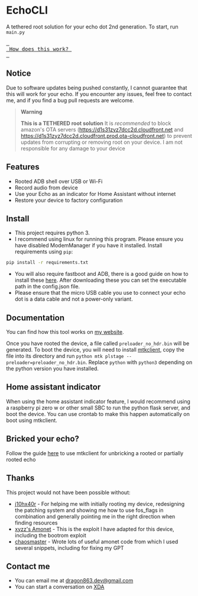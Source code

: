 # EchoCLI
A tethered root solution for your echo dot 2nd generation.
To start, run `main.py`
<br>

[<kbd> <br> How does this work? <br> </kbd>](https://dragon863.github.io/blog/echoroot.html)

## Notice
Due to software updates being pushed constantly, I cannot guarantee that this will work for your echo. If you encounter any issues, feel free to contact me, and if you find a bug pull requests are welcome.

> **Warning**
> 
> **This is a TETHERED root solution** It is _recommended_ to block amazon's OTA servers (https://d1s31zyz7dcc2d.cloudfront.net and https://d1s31zyz7dcc2d.cloudfront.prod.ota-cloudfront.net) to prevent updates from corrupting or removing root on your device. I am not responsible for any damage to your device

## Features
- Rooted ADB shell over USB or Wi-Fi
- Record audio from device
- Use your Echo as an indicator for Home Assistant without internet
- Restore your device to factory configuration

## Install
- This project requires python 3.
- I recommend using linux for running this program. Please ensure you have disabled ModemManager if you have it installed.
Install requirements using `pip`:
```sh
pip install -r requirements.txt
```
- You will also require fastboot and ADB, there is a good guide on how to install these [here](https://wiki.lineageos.org/adb_fastboot_guide). After downloading these you can set the executable path in the config.json file.
- Please ensure that the micro USB cable you use to connect your echo dot is a data cable and not a power-only variant.

## Documentation
You can find how this tool works on [my website](https://dragon863.github.io/blog/echoroot.html).

Once you have rooted the device, a file called `preloader_no_hdr.bin` will be generated. To boot the device, you will need to install [mtkclient](https://github.com/bkerler/mtkclient), copy the file into its directory and run `python mtk plstage --preloader=preloader_no_hdr.bin`. Replace `python` with `python3` depending on the python version you have installed.

## Home assistant indicator 
When using the home assistant indicator feature, I would recommend using a raspberry pi zero w or other small SBC to run the python flask server, and boot the device. You can use crontab to make this happen automatically on boot using mtkclient.

## Bricked your echo?
Follow the guide [here](https://github.com/Dragon863/EchoCLI/blob/main/debrick.md) to use mtkclient for unbricking a rooted or partially rooted echo

## Thanks

This project would not have been possible without:
- [j10hx40r](https://forum.xda-developers.com/m/j10hx40r.11878441/) - For helping me with initially rooting my device, redesigning the patching system and showing me how to use fos_flags in combination and generally pointing me in the right direction when finding resources
- [xyzz's Amonet](https://github.com/xyzz/amonet) - This is the exploit I have adapted for this device, including the bootrom exploit
- [chaosmaster](https://github.com/chaosmaster) - Wrote lots of useful amonet code from which I used several snippets, including for fixing my GPT

## Contact me
- You can email me at dragon863.dev@gmail.com
- You can start a conversation on [XDA](https://forum.xda-developers.com/m/lemon86.12487447/)
